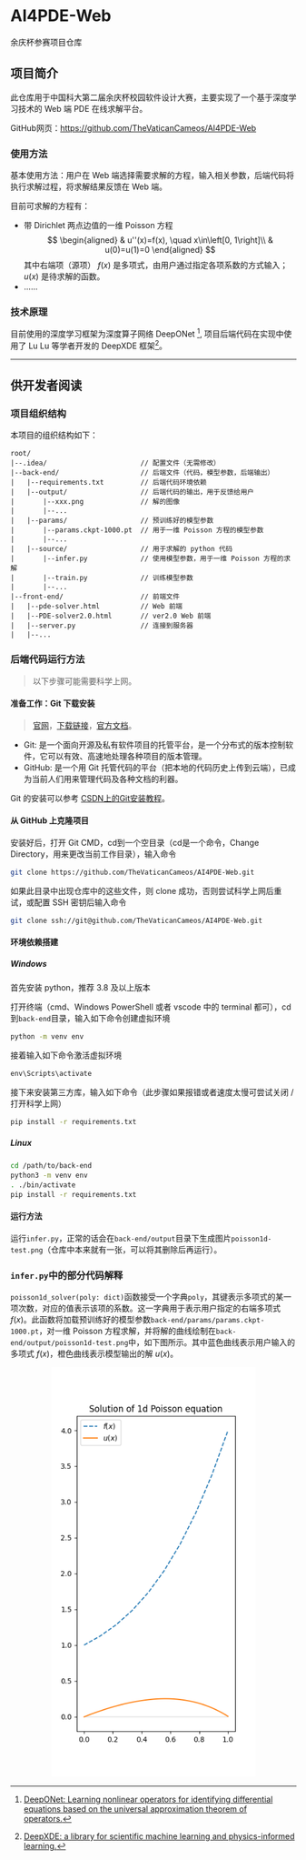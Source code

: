 # AI4PDE-Web

余庆杯参赛项目仓库

## 项目简介

此仓库用于中国科大第二届余庆杯校园软件设计大赛，主要实现了一个基于深度学习技术的 Web 端 PDE 在线求解平台。

GitHub网页：https://github.com/TheVaticanCameos/AI4PDE-Web

### 使用方法

基本使用方法：用户在 Web 端选择需要求解的方程，输入相关参数，后端代码将执行求解过程，将求解结果反馈在 Web 端。

目前可求解的方程有：
- 带 Dirichlet 两点边值的一维 Poisson 方程 $$ \begin{aligned}
    & u''(x)=f(x), \quad x\in\left[0, 1\right]\\
    & u(0)=u(1)=0
\end{aligned} $$ 其中右端项（源项） $f(x)$ 是多项式，由用户通过指定各项系数的方式输入； $u(x)$ 是待求解的函数。
- ......

### 技术原理

目前使用的深度学习框架为深度算子网络 DeepONet [^1], 项目后端代码在实现中使用了 Lu Lu 等学者开发的 DeepXDE 框架[^2]。

--------------------

## 供开发者阅读

### 项目组织结构

本项目的组织结构如下：
```
root/
|--.idea/                       // 配置文件（无需修改）
|--back-end/                    // 后端文件（代码，模型参数，后端输出）
|   |--requirements.txt         // 后端代码环境依赖
|   |--output/                  // 后端代码的输出，用于反馈给用户
|       |--xxx.png              // 解的图像
|       |--...
|   |--params/                  // 预训练好的模型参数
|       |--params.ckpt-1000.pt  // 用于一维 Poisson 方程的模型参数
|       |--...
|   |--source/                  // 用于求解的 python 代码
|       |--infer.py             // 使用模型参数，用于一维 Poisson 方程的求解
|       |--train.py             // 训练模型参数
|       |--...
|--front-end/                   // 前端文件
|   |--pde-solver.html          // Web 前端
|   |--PDE-solver2.0.html       // ver2.0 Web 前端
|   |--server.py                // 连接到服务器
|   |--...
```

### 后端代码运行方法

> 以下步骤可能需要科学上网。

#### 准备工作：Git 下载安装

> [官网](https://git-scm.com/)，[下载链接](https://https://git-scm.com/downloads)，[官方文档](https://https://git-scm.com/doc)。

- Git: 是一个面向开源及私有软件项目的托管平台，是一个分布式的版本控制软件，它可以有效、高速地处理各种项目的版本管理。
- GitHub: 是一个用 Git 托管代码的平台（把本地的代码历史上传到云端），已成为当前人们用来管理代码及各种文档的利器。

Git 的安装可以参考 [CSDN上的Git安装教程](https://blog.csdn.net/mukes/article/details/115693833)。

#### 从 GitHub 上克隆项目

安装好后，打开 Git CMD，cd到一个空目录（cd是一个命令，Change Directory，用来更改当前工作目录），输入命令
```bash
git clone https://github.com/TheVaticanCameos/AI4PDE-Web.git
```
如果此目录中出现仓库中的这些文件，则 clone 成功，否则尝试科学上网后重试，或配置 SSH 密钥后输入命令
```bash
git clone ssh://git@github.com/TheVaticanCameos/AI4PDE-Web.git
```

#### 环境依赖搭建

##### Windows

首先安装 python，推荐 3.8 及以上版本

打开终端（cmd、Windows PowerShell 或者 vscode 中的 terminal 都可），cd 到`back-end`目录，输入如下命令创建虚拟环境
```bat
python -m venv env
```
接着输入如下命令激活虚拟环境
```bat
env\Scripts\activate
```
接下来安装第三方库，输入如下命令（此步骤如果报错或者速度太慢可尝试关闭 / 打开科学上网）
```bat
pip install -r requirements.txt
```

##### Linux

```bash
cd /path/to/back-end
python3 -m venv env
. ./bin/activate
pip install -r requirements.txt
```

#### 运行方法

运行`infer.py`，正常的话会在`back-end/output`目录下生成图片`poisson1d-test.png`（仓库中本来就有一张，可以将其删除后再运行）。

### `infer.py`中的部分代码解释

`poisson1d_solver(poly: dict)`函数接受一个字典`poly`，其键表示多项式的某一项次数，对应的值表示该项的系数。这一字典用于表示用户指定的右端多项式 $f(x)$。此函数将加载预训练好的模型参数`back-end/params/params.ckpt-1000.pt`，对一维 Poisson 方程求解，并将解的曲线绘制在`back-end/output/poisson1d-test.png`中，如下图所示。其中蓝色曲线表示用户输入的多项式 $f(x)$，橙色曲线表示模型输出的解 $u(x)$。

<div  align="center">    
 <img src="back-end/output/poisson1d-test.png" style="zoom:90%" />
</div>


[^1]: [DeepONet: Learning nonlinear operators for identifying differential equations based on the universal approximation theorem of operators.](https://arxiv.org/abs/1910.03193)
[^2]: [DeepXDE: a library for scientific machine learning and physics-informed learning.](https://github.com/lululxvi/deepxde/tree/master)
